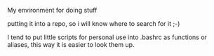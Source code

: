 My environment for doing stuff

putting it into a repo, so i will know where to search for it ;-)

I tend to put little scripts for personal use into .bashrc as functions or aliases, this way it is easier to look them up.
